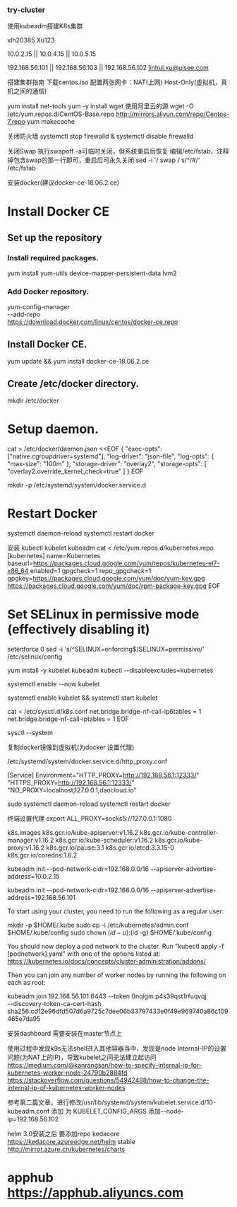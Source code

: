 ### try-cluster
使用kubeadm搭建K8s集群

xlh20385
Xu123

10.0.2.15 || 10.0.4.15 || 10.0.5.15

192.168.56.101 || 192.168.56.103 || 192.168.56.102
linhui.xu@uisee.com

搭建集群指南
下载centos.iso
配置两张网卡：NAT(上网) Host-Only(虚拟机，真机之间的通信)

yum install net-tools
yum -y install wget
使用阿里云的源
wget -O /etc/yum.repos.d/CentOS-Base.repo http://mirrors.aliyun.com/repo/Centos-7.repo 
yum makecache

关闭防火墙
systemctl stop firewalld & systemctl disable firewalld

关闭Swap
执行swapoff -a可临时关闭，但系统重启后恢复
编辑/etc/fstab，注释掉包含swap的那一行即可，重启后可永久关闭
sed -i '/ swap / s/^/#/' /etc/fstab


安装docker(建议docker-ce-18.06.2.ce)
# Install Docker CE
## Set up the repository
### Install required packages.
yum install yum-utils device-mapper-persistent-data lvm2

### Add Docker repository.
yum-config-manager \
  --add-repo \
  https://download.docker.com/linux/centos/docker-ce.repo

## Install Docker CE.
yum update && yum install docker-ce-18.06.2.ce

## Create /etc/docker directory.
mkdir /etc/docker

# Setup daemon.
cat > /etc/docker/daemon.json <<EOF
{
  "exec-opts": ["native.cgroupdriver=systemd"],
  "log-driver": "json-file",
  "log-opts": {
    "max-size": "100m"
  },
  "storage-driver": "overlay2",
  "storage-opts": [
    "overlay2.override_kernel_check=true"
  ]
}
EOF

mkdir -p /etc/systemd/system/docker.service.d

# Restart Docker
systemctl daemon-reload
systemctl restart docker

安装 kubectl kubelet kubeadm
cat <<EOF > /etc/yum.repos.d/kubernetes.repo
[kubernetes]
name=Kubernetes
baseurl=https://packages.cloud.google.com/yum/repos/kubernetes-el7-x86_64
enabled=1
gpgcheck=1
repo_gpgcheck=1
gpgkey=https://packages.cloud.google.com/yum/doc/yum-key.gpg https://packages.cloud.google.com/yum/doc/rpm-package-key.gpg
EOF

# Set SELinux in permissive mode (effectively disabling it)
setenforce 0
sed -i 's/^SELINUX=enforcing$/SELINUX=permissive/' /etc/selinux/config

yum install -y kubelet kubeadm kubectl --disableexcludes=kubernetes

systemctl enable --now kubelet

systemctl enable kubelet && systemctl start kubelet

cat <<EOF > /etc/sysctl.d/k8s.conf
net.bridge.bridge-nf-call-ip6tables = 1
net.bridge.bridge-nf-call-iptables = 1
EOF

sysctl --system

复制docker镜像到虚拟机(为docker 设置代理)

/etc/systemd/system/docker.service.d/http_proxy.conf

[Service]
Environment="HTTP_PROXY=http://192.168.56.1:12333/" "HTTPS_PROXY=http://192.168.56.1:12333/" "NO_PROXY=localhost,127.0.0.1,daocloud.io"

sudo systemctl daemon-reload
systemctl restart docker



终端设置代理
export ALL_PROXY=socks5://127.0.0.1:1080



k8s.images
k8s.gcr.io/kube-apiserver:v1.16.2
k8s.gcr.io/kube-controller-manager:v1.16.2
k8s.gcr.io/kube-scheduler:v1.16.2
k8s.gcr.io/kube-proxy:v1.16.2
k8s.gcr.io/pause:3.1
k8s.gcr.io/etcd:3.3.15-0
k8s.gcr.io/coredns:1.6.2





kubeadm init --pod-network-cidr=192.168.0.0/16 --apiserver-advertise-address=10.0.2.15

kubeadm init --pod-network-cidr=192.168.0.0/16 --apiserver-advertise-address=192.168.56.101



To start using your cluster, you need to run the following as a regular user:

  mkdir -p $HOME/.kube
  sudo cp -i /etc/kubernetes/admin.conf $HOME/.kube/config
  sudo chown $(id -u):$(id -g) $HOME/.kube/config

You should now deploy a pod network to the cluster.
Run "kubectl apply -f [podnetwork].yaml" with one of the options listed at:
  https://kubernetes.io/docs/concepts/cluster-administration/addons/

Then you can join any number of worker nodes by running the following on each as root:

kubeadm join 192.168.56.101:6443 --token 0nqigm.p4s39qst1rfuqvqj \
    --discovery-token-ca-cert-hash sha256:cd12e96dfd507d6a9725c7dee06b33797433e0f49e969740a86c109465e7da95 


安装dashboard 需要安装在master节点上


使用过程中发现k9s无法shell进入其他容器当中，发现是node Internal-IP的设置问题(为NAT上的IP)，导致kubelet之间无法建立起访问
https://medium.com/@kanrangsan/how-to-specify-internal-ip-for-kubernetes-worker-node-24790b2884fd
https://stackoverflow.com/questions/54942488/how-to-change-the-internal-ip-of-kubernetes-worker-nodes

参考第二篇文章，进行修改/usr/lib/systemd/system/kubelet.service.d/10-kubeadm.conf
添加 为 KUBELET_CONFIG_ARGS 添加--node-ip=192.168.56.102


helm 3.0安装之后 要添加repo
kedacore	https://kedacore.azureedge.net/helm
stable  	http://mirror.azure.cn/kubernetes/charts

# apphub    	https://apphub.aliyuncs.com





